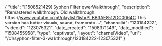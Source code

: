 {
    "title": "[1508521429] Syphon Filter qwerWalkthrough",
    "description": "Remastered walkthrough. Old walkthrough: https:\/\/www.youtube.com\/playlist?list=PLBB3AE8512DC0064C This version has better visuals, sound, framerate ...",
    "channelid": "123184222",
    "videoid": "123075321",
    "date_created": "1508371349",
    "date_modified": "1508455958",
    "type": "captivate",
    "layout": "channelVideo",
    "url": "\/c1\/syphon-filter-3-walkthrough\/123184222-123075321"
}